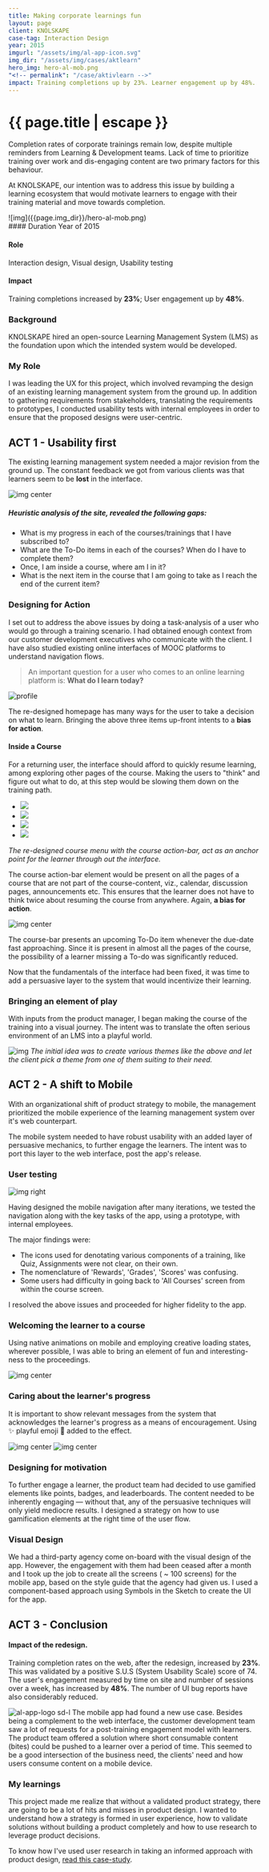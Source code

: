 ```yaml
---
title: Making corporate learnings fun
layout: page
client: KNOLSKAPE
case-tag: Interaction Design
year: 2015
imgurl: "/assets/img/al-app-icon.svg"
img_dir: "/assets/img/cases/aktlearn"
hero_img: hero-al-mob.png
"<!-- permalink": "/case/aktivlearn -->"
impact: Training completions up by 23%. Learner engagement up by 48%.
---
```


<div class="overview">
<h1 class="post-title">{{ page.title | escape }}</h1>

Completion rates of corporate trainings remain low, despite multiple reminders from Learning & Development teams. Lack of time to prioritize training over work and dis-engaging content are two primary factors for this behaviour.

At KNOLSKAPE, our intention was to address this issue by building a learning ecosystem that would motivate learners to engage with their training material and move towards completion.

<div class="row">
<div class="col hero-img">
![img]({{page.img_dir}}/hero-al-mob.png)
</div>

<div class="col">
#### Duration
Year of 2015

#### Role
Interaction design, Visual design, Usability testing

#### Impact
Training completions increased by <b>23%</b>; User engagement up by <b>48%</b>.
</div>
</div>
</div>

### Background

KNOLSKAPE hired an open-source Learning Management System (LMS) as the foundation upon which the intended system would be developed.

### My Role
I was leading the UX for this project, which involved revamping the design of an existing learning management system from the ground up. In addition to gathering requirements from stakeholders, translating the requirements to prototypes, I conducted usability tests with internal employees in order to ensure that the proposed designs were user-centric.

## ACT 1 - Usability first

The existing learning management system needed a major revision from the ground up. The constant feedback we got from various clients was that learners seem to be **lost** in the interface.

![img center]({{page.img_dir}}/old-course-home.png)

##### Heuristic analysis of the site, revealed the following gaps:
- What is my progress in each of the courses/trainings that I have subscribed to?
- What are the To-Do items in each of the courses? When do I have to complete them?
- Once, I am inside a course, where am I in it?
- What is the next item in the course that I am going to take as I reach the end of the current item?

### Designing for Action
I set out to address the above issues by doing a task-analysis of a user who would go through a training scenario. I had obtained enough context from our customer development executives who communicate with the client. I have also studied existing online interfaces of MOOC platforms to understand navigation flows.

>An important question for a user who comes to an online learning platform is: 
**What do I learn today?**

<div class="full-width"><img src="{{page.img_dir}}/profile-home.png" alt="profile">
</div>

The re-designed homepage has many ways for the user to take a decision on what to learn. Bringing the above three items up-front intents to a **bias for action**.

#### Inside a Course
For a returning user, the interface should afford to quickly resume learning, among exploring other pages of the course. Making the users to "think" and figure out what to do, at this step would be slowing them down on the training path.

<div id="course-bar"></div>
<ul>
	<li data-thumb="{{page.img_dir}}/thumb-0.svg"><img src="{{page.img_dir}}/course-bar-0.png"></li>
	<li data-thumb="{{page.img_dir}}/thumb-1.svg"><img src="{{page.img_dir}}/course-bar-1.jpg"></li>
	<li data-thumb="{{page.img_dir}}/thumb-2.svg"><img src="{{page.img_dir}}/course-bar-2.png"></li>
	<li data-thumb="{{page.img_dir}}/thumb-3.svg"><img src="{{page.img_dir}}/course-bar-3.jpg"></li>
</ul>

*The re-designed course menu with the course action-bar, act as an anchor point for the learner through out the interface.*

The course action-bar element would be present on all the pages of a course that are not part of the course-content, viz., calendar, discussion pages, announcements etc. This ensures that the learner does not have to think twice about resuming the course from anywhere. Again, **a bias for action**.

![img center]({{page.img_dir}}/course-bar-todo.png)

The course-bar presents an upcoming To-Do item whenever the due-date fast approaching. Since it is present in almost all the pages of the course, the possibility of a learner missing a To-do was significantly reduced.

Now that the fundamentals of the interface had been fixed, it was time to add a persuasive layer to the system that would incentivize their learning.

### Bringing an element of play

With inputs from the product manager, I began making the course of the training into a visual journey. The intent was to translate the often serious environment of an LMS into a playful world. 

![img]({{page.img_dir}}/al_web_road.png)
*The initial idea was to create various themes like the above and let the client pick a theme from one of them suiting to their need.*

## ACT 2 - A shift to Mobile

With an organizational shift of product strategy to mobile, the management prioritized the mobile experience of the learning management system over it's web counterpart.

The mobile system needed to have robust usability with an added layer of persuasive mechanics, to further engage the learners. The intent was to port this layer to the web interface, post the app's release.

### User testing 

![img right]({{page.img_dir}}/al-mobile-nav-screen.png)

Having designed the mobile navigation after many iterations, we tested the navigation along with the key tasks of the app, using a prototype, with internal employees.

The major findings were: 
- The icons used for denotating various components of a training, like Quiz, Assignments were not clear, on their own.
- The nomenclature of 'Rewards', 'Grades', 'Scores' was confusing.
- Some users had difficulty in going back to 'All Courses' screen from within the course screen.

I resolved the above issues and proceeded for higher fidelity to the app.
<p style="clear: both"></p>

### Welcoming the learner to a course

Using native animations on mobile and employing creative loading states, wherever possible, I was able to bring an element of fun and interesting-ness to the proceedings.

![img center](https://s3-us-west-2.amazonaws.com/notion-static/a1c637f0177e4556ba7568d1360ac8ee/AL-mob-loading-states.gif)

### Caring about the learner's progress

It is important to show relevant messages from the system that acknowledges the learner's progress as a means of encouragement. Using ✨ playful emoji 🙌 added to the effect.

![img center]({{page.img_dir}}/pr-1-cut.png)
![img center]({{page.img_dir}}/pr-2-cut.png)

### Designing for motivation

To further engage a learner, the product team had decided to use gamified elements like points, badges, and leaderboards. The content needed to be inherently engaging — without that, any of the persuasive techniques will only yield mediocre results. I designed a strategy on how to use gamification elements at the right time of the user flow.

<!-- However, unfortunately, most people choose to sprinkle these techniques thinking that they would work in any context and our team was leaning on using these tools as magic dust. I took it upon myself to educate the team about this and I designed a strategy on how to use gamification elements at the right time of the user flow.
 -->
<!-- ![img center]({{page.img_dir}}/badges.svg)
*Some of the badges awarded to the learner in a training scenario.* -->

### Visual Design

We had a third-party agency come on-board with the visual design of the app. However, the engagement with them had been ceased after a month and I took up the job to create all the screens ( ~ 100 screens) for the mobile app, based on the style guide that the agency had given us. I used a component-based approach using Symbols in the Sketch to create the UI for the app.

## ACT 3 - Conclusion

#### Impact of the redesign.
Training completion rates on the web, after the redesign, increased by <b>23%</b>. This was validated by a positive S.U.S (System Usability Scale) score of 74. The user's engagement measured by time on site and number of sessions over a week, has increased by <b>48%</b>. The number of UI bug reports have also considerably reduced.

![al-app-logo sd-l]({{page.img_dir}}/al-app-icon.svg)
The mobile app had found a new use case. Besides being a complement to the web interface, the customer development team saw a lot of requests for a post-training engagement model with learners. The product team offered a solution where short consumable content (bites) could be pushed to a learner over a period of time. This seemed to be a good intersection of the business need, the clients' need and how users consume content on a mobile device.

### My learnings

This project made me realize that without a validated product strategy, there are going to be a lot of hits and misses in product design. I wanted to understand how a strategy is formed in user experience, how to validate solutions without building a product completely and how to use research to leverage product decisions.

To know how I've used user research in taking an informed approach with product design, [read this case-study](/case/sales-user-research).